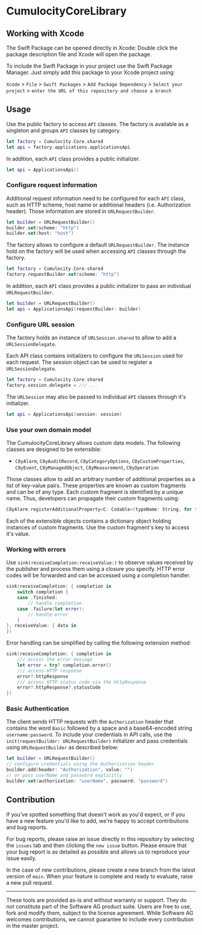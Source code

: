 # CumulocityCoreLibrary

## Working with Xcode

The Swift Package can be opened directly in Xcode: Double click the package description file and Xcode will open the package. 

To include the Swift Package in your project use the Swift Package Manager. Just simply add this package to your Xcode project using:

`Xcode` > `File` > `Swift Packages` > `Add Package Dependency` > `Select your project` > `enter the URL of this repository and choose a branch`
## Usage

Use the public factory to access `API` classes. The factory is available as a singleton and groups `API` classes by category.

```swift
let factory = Cumulocity.Core.shared
let api = factory.applications.applicationsApi
```

In addition, each `API` class provides a public initializer.

```swift
let api = ApplicationsApi()
```

### Configure request information

Additional request information need to be configured for each `API` class, such as HTTP scheme, host name or additional headers (i.e. Authorization header). Those information are stored in `URLRequestBuilder`.

```swift
let builder = URLRequestBuilder()
builder.set(scheme: "http")
builder.set(host: "host")
```

The factory allows to configure a default `URLRequestBuilder`. The instance hold on the factory will be used when accessing `API` classes through the factory.

```swift
let factory = Cumulocity.Core.shared
factory.requestBuilder.set(scheme: "http")
```

In addition, each `API` class provides a public initializer to pass an individual `URLRequestBuilder`.
 
```swift
let builder = URLRequestBuilder()
let api = ApplicationsApi(requestBuilder: builder)
```

### Configure URL session

The factory holds an instance of `URLSession.shared` to allow to add a `URLSessionDelegate`.

Each API class contains initializers to configure the `URLSession` used for each request. The session object can be used to register a `URLSessionDelegate`.

```swift
let factory = Cumulocity.Core.shared
factory.session.delegate = /// ...
```

The `URLSession` may also be passed to individual `API` classes through it's initializer.

```swift
let api = ApplicationsApi(session: session)
```

### Use your own domain model

The CumulocityCoreLibrary allows custom data models. The following classes are designed to be extensible:

- `C8yAlarm`, `C8yAuditRecord`, `C8yCategoryOptions`, `C8yCustomProperties`, `C8yEvent`, `C8yManagedObject`, `C8yMeasurement`, `C8yOperation`

Those classes allow to add an arbitrary number of additional properties as a list of key-value pairs. These properties are known as custom fragments and can be of any type. Each custom fragment is identified by a unique name. Thus, developers can propagate their custom fragments using:

```swift
C8yAlarm.registerAdditionalProperty<C: Codable>(typeName: String, for type: C.Type)
```

Each of the extensible objects contains a dictionary object holding instances of custom fragments. Use the custom fragment's key to access it's value.

### Working with errors

Use `sink(receiveCompletion:receiveValue:)` to observe values received by the publisher and process them using a closure you specify. HTTP error codes will be forwarded and can be accessed using a completion handler.

```swift
sink(receiveCompletion: { completion in
	switch completion {
	case .finished:
		// handle completion
	case .failure(let error):
    	// handle error
	}
}, receiveValue: { data in
})
```

Error handling can be simplified by calling the following extension method:

```swift
sink(receiveCompletion: { completion in
	/// access the error message
	let error = try? completion.error()
	/// access HTTP response 
	error?.httpResponse
	/// access HTTP status code via the HttpResponse
	error?.httpResponse?.statusCode
})
```

### Basic Authentication

The client sends HTTP requests with the `Authorization` header that contains the word `Basic` followed by a space and a base64-encoded string `username:password`. To include your credentials in API calls, use the `init(requestBuilder: URLRequestBuilder)` initializer and pass credentials using `URLRequestBuilder` as described below:

```swift
let builder = URLRequestBuilder()
// configure credentials using the Authorization header
builder.add(header: "Authorization", value: "")
// or pass userName and password explicitly
builder.set(authorization: "userName", password: "password")
```

## Contribution

If you've spotted something that doesn't work as you'd expect, or if you have a new feature you'd like to add, we're happy to accept contributions and bug reports.

For bug reports, please raise an issue directly in this repository by selecting the `issues` tab and then clicking the `new issue` button. Please ensure that your bug report is as detailed as possible and allows us to reproduce your issue easily.

In the case of new contributions, please create a new branch from the latest version of `main`. When your feature is complete and ready to evaluate, raise a new pull request.

---

These tools are provided as-is and without warranty or support. They do not constitute part of the Software AG product suite. Users are free to use, fork and modify them, subject to the license agreement. While Software AG welcomes contributions, we cannot guarantee to include every contribution in the master project.
